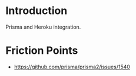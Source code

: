 # Introduction

Prisma and Heroku integration.

# Friction Points

- https://github.com/prisma/prisma2/issues/1540
